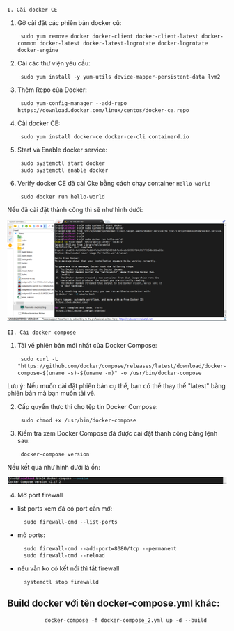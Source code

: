 `I. Cài docker CE`

1. Gỡ cài đặt các phiên bản docker cũ:

        sudo yum remove docker docker-client docker-client-latest docker-common docker-latest docker-latest-logrotate docker-logrotate docker-engine


2. Cài các thư viện yêu cầu:

        sudo yum install -y yum-utils device-mapper-persistent-data lvm2

3. Thêm Repo của Docker:

        sudo yum-config-manager --add-repo https://download.docker.com/linux/centos/docker-ce.repo

4. Cài docker CE:

        sudo yum install docker-ce docker-ce-cli containerd.io

5. Start và Enable docker service:

        sudo systemctl start docker
        sudo systemctl enable docker

6. Verify docker CE đã cài Oke bằng cách chạy container `Hello-world`

        sudo docker run hello-world

Nếu đã cài đặt thành công thì sẽ như hình dưới:

![docker_install](../img/docker_install.png)

`II. Cài docker compose`

1. Tải về phiên bản mới nhất của Docker Compose:

        sudo curl -L "https://github.com/docker/compose/releases/latest/download/docker-compose-$(uname -s)-$(uname -m)" -o /usr/bin/docker-compose

Lưu ý: Nếu muốn cài đặt phiên bản cụ thể, bạn có thể thay thế "latest" bằng phiên bản mà bạn muốn tải về.

2. Cấp quyền thực thi cho tệp tin Docker Compose:

        sudo chmod +x /usr/bin/docker-compose
3. Kiểm tra xem Docker Compose đã được cài đặt thành công bằng lệnh sau:

        docker-compose version

Nếu kết quả như hình dưới là ổn:

![docker_install2](../img/docker_install2.png)

4. Mở port firewall

- list ports xem đã có port cần mở: 

        sudo firewall-cmd --list-ports

- mở ports:

        sudo firewall-cmd --add-port=8080/tcp --permanent
        sudo firewall-cmd --reload

- nếu vẫn ko có kết nối thì tắt firewall

        systemctl stop firewalld

        

## Build docker với tên docker-compose.yml khác:

                docker-compose -f docker-compose_2.yml up -d --build

